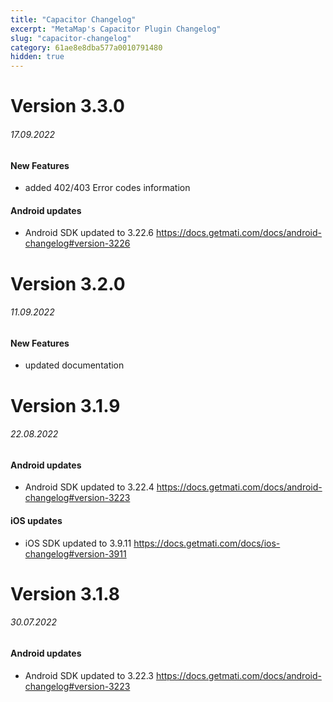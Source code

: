 ```yaml
---
title: "Capacitor Changelog"
excerpt: "MetaMap's Capacitor Plugin Changelog"
slug: "capacitor-changelog"
category: 61ae8e8dba577a0010791480
hidden: true
---
```



# Version 3.3.0
###### 17.09.2022

####  New Features
* added 402/403 Error codes information

####  Android updates
* Android SDK updated to 3.22.6
  https://docs.getmati.com/docs/android-changelog#version-3226
  


# Version 3.2.0
###### 11.09.2022

####  New Features
* updated documentation



# Version 3.1.9
###### 22.08.2022

####  Android updates
* Android SDK updated to 3.22.4
  https://docs.getmati.com/docs/android-changelog#version-3223

####  iOS updates
* iOS SDK updated to 3.9.11
    https://docs.getmati.com/docs/ios-changelog#version-3911
  


# Version 3.1.8
###### 30.07.2022

####  Android updates
* Android SDK updated to 3.22.3
  https://docs.getmati.com/docs/android-changelog#version-3223